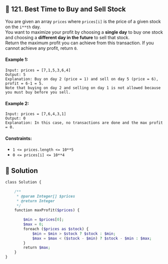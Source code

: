 ## 📝 121. Best Time to Buy and Sell Stock  
You are given an array `prices` where `prices[i]` is the price of a given stock on the `i**th` day.  
You want to maximize your profit by choosing a **single day** to buy one stock and choosing a **different day in the future** to sell that stock.  
Return the maximum profit you can achieve from this transaction. If you cannot achieve any profit, return `0`.  
     
  
#### Example 1:  

```
Input: prices = [7,1,5,3,6,4]
Output: 5
Explanation: Buy on day 2 (price = 1) and sell on day 5 (price = 6), profit = 6-1 = 5.
Note that buying on day 2 and selling on day 1 is not allowed because you must buy before you sell.

```
#### Example 2:  

```
Input: prices = [7,6,4,3,1]
Output: 0
Explanation: In this case, no transactions are done and the max profit = 0.

```
  
#### Constraints:  
+ `1 <= prices.length <= 10**5`  
+ `0 <= prices[i] <= 10**4`  
  
## 📝 Solution 
```php  
class Solution {  
  
    /**  
     * @param Integer[] $prices  
     * @return Integer  
     */  
    function maxProfit($prices) {  
  
        $min = $prices[0];  
        $max = 0;     
        foreach ($prices as $stock) {  
            $min = $min > $stock ? $stock : $min;  
            $max = $max < ($stock - $min) ? $stock - $min : $max;  
        }  
        return $max;  
    }  
}  
```  
